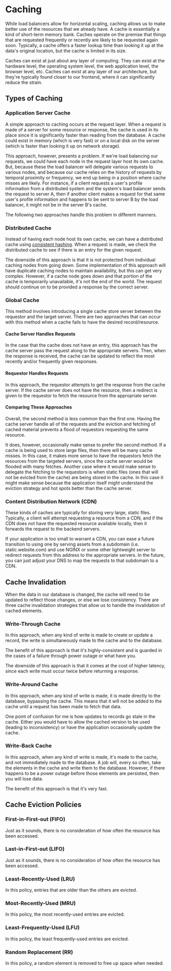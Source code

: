 # Caching

While load balancers allow for horizontal scaling, caching allows us to make better use of the resources that we already have.
A cache is essentially a kind of short-term memory bank.
Caches operate on the premise that things that are requested frequently or recently are likely to be requested again soon.
Typically, a cache offers a faster lookup time than looking it up at the data's original location, but the cache is limited in its size.

Caches can exist at just about any layer of computing.
They can exist at the hardware level, the operating system level, the web application level, the browser level, etc.
Caches can exist at any layer of our architecture, but they're typically found closer to our frontend, where it can significantly reduce the strain.

## Types of Caching

### Application Server Cache

A simple approach to caching occurs at the request layer.
When a request is made of a server for some resource or response, the cache is used in its place since it is significantly faster than reading from the database.
A cache could exist in memory (which is very fast) or on a local disk on the server (which is faster than looking it up on network storage).

This approach, however, presents a problem.
If we're load balancing our requests, we could have each node in the request layer host its own cache.
But, because these the load balancer will delegate various requests to various nodes, and because our cache relies on the history of requests by temporal proximity or frequency, we end up being in a position where cache misses are likely.
For instance, if a client requests a user's profile information from a distributed system and the system's load balancer sends the request to server A, then if another client makes a request for that same user's profile information and happens to be sent to server B by the load balancer, it might not be in the server B's cache.

The following two approaches handle this problem in different manners.

### Distributed Cache

Instead of having each node host its own cache, we can have a distributed cache using [consistent hashing].
When a request is made, we check the distributed cache to see if there is an entry for the given request.

The downside of this approach is that it is not protected from individual caching nodes from going down.
Some implementation of this approach will have duplicate caching nodes to maintain availability, but this can get very complex.
However, if a cache node goes down and that portion of the cache is temporarily unavailable, it's not the end of the world.
The request should continue on to be provided a response by the correct server.

[consistent hashing]: ./consistent-hashing.md

### Global Cache

This method involves introducing a single cache store server between the requestor and the target server.
There are two approaches that can occur with this method when a cache fails to have the desired record/resource.

#### Cache Server Handles Requests

In the case that the cache does not have an entry, this approach has the cache server pass the request along to the appropriate servers.
Then, when the response is received, the cache can be updated to reflect the most recently and/or frequently given responses.

#### Requestor Handles Requests

In this approach, the requestor attempts to get the response from the cache server.
If the cache server does not have the resource, then a redirect is given to the requestor to fetch the resource from the appropriate server.

#### Comparing These Approaches

Overall, the second method is less common than the first one.
Having the cache server handle all of the requests and the eviction and fetching of cached material prevents a flood of requestors requesting the same resource.

It does, however, occasionally make sense to prefer the second method.
If a cache is being used to store large files, then there will be many cache misses.
In this case, it makes more sense to have the requestors fetch the resources from the targeted servers, since the cache server would be flooded with many fetches.
Another case where it would make sense to delegate the fetching to the requestors is when static files (ones that will not be evicted from the cache) are being stored in the cache.
In this case it might make sense because the application itself might understand the eviction strategy and hot spots better than the cache server.

### Content Distribution Network (CDN)

These kinds of caches are typically for storing very large, static files.
Typically, a client will attempt requesting a resource from a CDN, and if the CDN does not have the requested resource available locally, then it forwards the request to the backend servers.

If your application is too small to warrant a CDN, you can ease a future transition to using one by serving assets from a subdomain (i.e. static.website.com) and use NGINX or some other lightweight server to redirect requests from this address to the appropriate servers.
In the future, you can just adjust your DNS to map the requests to that subdomain to a CDN.

## Cache Invalidation

When the data in our database is changed, the cache will need to be updated to reflect those changes, or else we lose consistency.
There are three cache invalidation strategies that allow us to handle the invalidation of cached elements.

### Write-Through Cache

In this approach, when any kind of write is made to create or update a record, the write is simultaneously made to the cache and to the database.

The benefit of this approach is that it's highly-consistent and is guarded in the cases of a failure through power outage or what have you.

The downside of this approach is that it comes at the cost of higher latency, since each write must occur twice before returning a response.

### Write-Around Cache

In this approach, when any kind of write is made, it is made directly to the database, bypassing the cache.
This means that it will not be added to the cache until a request has been made to fetch that data.

One point of confusion for me is how updates to records go stale in the cache.
Either you would have to allow the cached version to be used (leading to inconsistency) or have the application occasionally update the cache.

### Write-Back Cache

In this approach, when any kind of write is made, it's made to the cache, and not immediately made to the database.
A job will, every so often, take the elements in the cache and write them to the database.
However, if there happens to be a power outage before those elements are persisted, then you will lose data.

The benefit of this approach is that it's very fast.

## Cache Eviction Policies

### First-in-First-out (FIFO)

Just as it sounds, there is no consideration of how often the resource has been accessed.

### Last-in-First-out (LIFO)

Just as it sounds, there is no consideration of how often the resource has been accessed.

### Least-Recently-Used (LRU)

In this policy, entries that are older than the others are evicted.

### Most-Recently-Used (MRU)

In this policy, the most recently-used entries are evicted.

### Least-Frequently-Used (LFU)

In this policy, the least frequently-used entries are evicted.

### Random Replacement (RR)

In this policy, a random element is removed to free up space when needed.
